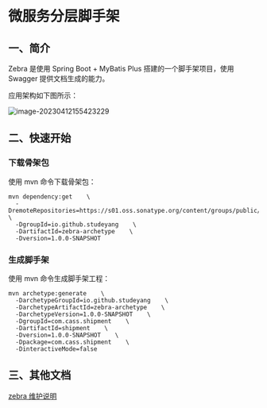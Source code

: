 # 微服务分层脚手架

## 一、简介

Zebra 是使用 Spring Boot + MyBatis Plus 搭建的一个脚手架项目，使用 Swagger 提供文档生成的能力。

应用架构如下图所示：

![image-20230412155423229](https://technotes.oss-cn-shenzhen.aliyuncs.com/2023/image-20230412155423229.png)

## 二、快速开始

### 下载骨架包

使用 mvn 命令下载骨架包：

```shell
mvn dependency:get    \
  -DremoteRepositories=https://s01.oss.sonatype.org/content/groups/public/    \
  -DgroupId=io.github.studeyang    \
  -DartifactId=zebra-archetype    \
  -Dversion=1.0.0-SNAPSHOT
```

### 生成脚手架

使用 mvn 命令生成脚手架工程：

```shell
mvn archetype:generate    \
  -DarchetypeGroupId=io.github.studeyang    \
  -DarchetypeArtifactId=zebra-archetype    \
  -DarchetypeVersion=1.0.0-SNAPSHOT    \
  -DgroupId=com.cass.shipment    \
  -DartifactId=shipment    \
  -Dversion=1.0.0-SNAPSHOT    \
  -Dpackage=com.cass.shipment    \
  -DinteractiveMode=false
```

## 三、其他文档

[zebra 维护说明](docs/zebra%20维护说明.md)



